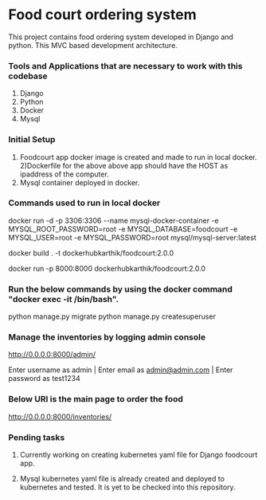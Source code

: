 # Food court ordering system

This project contains food ordering system developed in Django and python. This MVC based development architecture.

### Tools and Applications that are necessary to work with this codebase

1) Django
2) Python
3) Docker 
4) Mysql

### Initial Setup

1) Foodcourt app docker image is created and made to run in local docker. 
2)Dockerfile for the above above app should have the HOST as ipaddress of the computer.
3) Mysql container deployed in docker.
### Commands used to run in local docker

docker run -d -p 3306:3306 --name mysql-docker-container -e MYSQL_ROOT_PASSWORD=root -e MYSQL_DATABASE=foodcourt -e MYSQL_USER=root -e MYSQL_PASSWORD=root mysql/mysql-server:latest

docker build . -t dockerhubkarthik/foodcourt:2.0.0

docker run -p 8000:8000 dockerhubkarthik/foodcourt:2.0.0

### Run the below commands by using the docker command "docker exec -it <container ID> /bin/bash".

python manage.py migrate
python manage.py createsuperuser


### Manage the inventories by logging admin console
http://0.0.0.0:8000/admin/

Enter username as admin |
Enter email as admin@admin.com | 
Enter password as test1234

### Below URl is the main page to order the food
http://0.0.0.0:8000/inventories/


### Pending tasks
1) Currently working on creating kubernetes yaml file for Django foodcourt app.

2) Mysql kubernetes yaml file is already created and deployed to kubernetes and tested. It is yet to be checked into this repository. 
